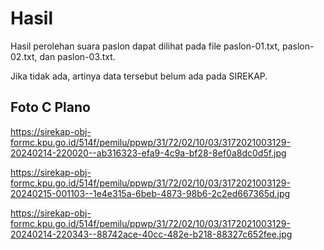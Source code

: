 # Hasil

Hasil perolehan suara paslon dapat dilihat pada file paslon-01.txt, paslon-02.txt, dan paslon-03.txt.

Jika tidak ada, artinya data tersebut belum ada pada SIREKAP.

## Foto C Plano

https://sirekap-obj-formc.kpu.go.id/514f/pemilu/ppwp/31/72/02/10/03/3172021003129-20240214-220020--ab316323-efa9-4c9a-bf28-8ef0a8dc0d5f.jpg

https://sirekap-obj-formc.kpu.go.id/514f/pemilu/ppwp/31/72/02/10/03/3172021003129-20240215-001103--1e4e315a-6beb-4873-98b6-2c2ed667365d.jpg

https://sirekap-obj-formc.kpu.go.id/514f/pemilu/ppwp/31/72/02/10/03/3172021003129-20240214-220343--88742ace-40cc-482e-b218-88327c652fee.jpg
